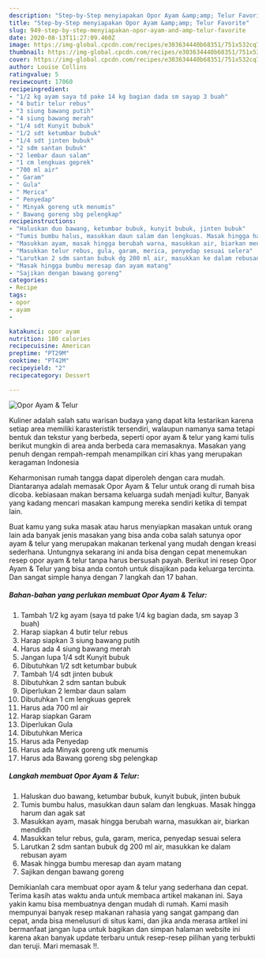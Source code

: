 ```yaml
---
description: "Step-by-Step menyiapakan Opor Ayam &amp;amp; Telur Favorite"
title: "Step-by-Step menyiapakan Opor Ayam &amp;amp; Telur Favorite"
slug: 949-step-by-step-menyiapakan-opor-ayam-and-amp-telur-favorite
date: 2020-08-13T11:27:09.460Z
image: https://img-global.cpcdn.com/recipes/e303634440b68351/751x532cq70/opor-ayam-telur-foto-resep-utama.jpg
thumbnail: https://img-global.cpcdn.com/recipes/e303634440b68351/751x532cq70/opor-ayam-telur-foto-resep-utama.jpg
cover: https://img-global.cpcdn.com/recipes/e303634440b68351/751x532cq70/opor-ayam-telur-foto-resep-utama.jpg
author: Louise Collins
ratingvalue: 5
reviewcount: 17060
recipeingredient:
- "1/2 kg ayam saya td pake 14 kg bagian dada sm sayap 3 buah"
- "4 butir telur rebus"
- "3 siung bawang putih"
- "4 siung bawang merah"
- "1/4 sdt Kunyit bubuk"
- "1/2 sdt ketumbar bubuk"
- "1/4 sdt jinten bubuk"
- "2 sdm santan bubuk"
- "2 lembar daun salam"
- "1 cm lengkuas geprek"
- "700 ml air"
- " Garam"
- " Gula"
- " Merica"
- " Penyedap"
- " Minyak goreng utk menumis"
- " Bawang goreng sbg pelengkap"
recipeinstructions:
- "Haluskan duo bawang, ketumbar bubuk, kunyit bubuk, jinten bubuk"
- "Tumis bumbu halus, masukkan daun salam dan lengkuas. Masak hingga harum dan agak sat"
- "Masukkan ayam, masak hingga berubah warna, masukkan air, biarkan mendidih"
- "Masukkan telur rebus, gula, garam, merica, penyedap sesuai selera"
- "Larutkan 2 sdm santan bubuk dg 200 ml air, masukkan ke dalam rebusan ayam"
- "Masak hingga bumbu meresap dan ayam matang"
- "Sajikan dengan bawang goreng"
categories:
- Recipe
tags:
- opor
- ayam
- 

katakunci: opor ayam  
nutrition: 180 calories
recipecuisine: American
preptime: "PT29M"
cooktime: "PT42M"
recipeyield: "2"
recipecategory: Dessert

---
```



![Opor Ayam &amp; Telur](https://img-global.cpcdn.com/recipes/e303634440b68351/751x532cq70/opor-ayam-telur-foto-resep-utama.jpg)

Kuliner adalah salah satu warisan budaya yang dapat kita lestarikan karena setiap area memiliki karasteristik tersendiri, walaupun namanya sama tetapi bentuk dan tekstur yang berbeda, seperti opor ayam &amp; telur yang kami tulis berikut mungkin di area anda berbeda cara memasaknya. Masakan yang penuh dengan rempah-rempah menampilkan ciri khas yang merupakan keragaman Indonesia

Keharmonisan rumah tangga dapat diperoleh dengan cara mudah. Diantaranya adalah memasak Opor Ayam &amp; Telur untuk orang di rumah bisa dicoba. kebiasaan makan bersama keluarga sudah menjadi kultur, Banyak yang kadang mencari masakan kampung mereka sendiri ketika di tempat lain.



Buat kamu yang suka masak atau harus menyiapkan masakan untuk orang lain ada banyak jenis masakan yang bisa anda coba salah satunya opor ayam &amp; telur yang merupakan makanan terkenal yang mudah dengan kreasi sederhana. Untungnya sekarang ini anda bisa dengan cepat menemukan resep opor ayam &amp; telur tanpa harus bersusah payah.
Berikut ini resep Opor Ayam &amp; Telur yang bisa anda contoh untuk disajikan pada keluarga tercinta. Dan sangat simple hanya dengan 7 langkah dan 17 bahan.


<!--inarticleads1-->

##### Bahan-bahan yang perlukan membuat Opor Ayam &amp; Telur:

1. Tambah 1/2 kg ayam (saya td pake 1/4 kg bagian dada, sm sayap 3 buah)
1. Harap siapkan 4 butir telur rebus
1. Harap siapkan 3 siung bawang putih
1. Harus ada 4 siung bawang merah
1. Jangan lupa 1/4 sdt Kunyit bubuk
1. Dibutuhkan 1/2 sdt ketumbar bubuk
1. Tambah 1/4 sdt jinten bubuk
1. Dibutuhkan 2 sdm santan bubuk
1. Diperlukan 2 lembar daun salam
1. Dibutuhkan 1 cm lengkuas geprek
1. Harus ada 700 ml air
1. Harap siapkan  Garam
1. Diperlukan  Gula
1. Dibutuhkan  Merica
1. Harus ada  Penyedap
1. Harus ada  Minyak goreng utk menumis
1. Harus ada  Bawang goreng sbg pelengkap




<!--inarticleads2-->

##### Langkah membuat  Opor Ayam &amp; Telur:

1. Haluskan duo bawang, ketumbar bubuk, kunyit bubuk, jinten bubuk
1. Tumis bumbu halus, masukkan daun salam dan lengkuas. Masak hingga harum dan agak sat
1. Masukkan ayam, masak hingga berubah warna, masukkan air, biarkan mendidih
1. Masukkan telur rebus, gula, garam, merica, penyedap sesuai selera
1. Larutkan 2 sdm santan bubuk dg 200 ml air, masukkan ke dalam rebusan ayam
1. Masak hingga bumbu meresap dan ayam matang
1. Sajikan dengan bawang goreng




Demikianlah cara membuat opor ayam &amp; telur yang sederhana dan cepat. Terima kasih atas waktu anda untuk membaca artikel makanan ini. Saya yakin kamu bisa membuatnya dengan mudah di rumah. Kami masih mempunyai banyak resep makanan rahasia yang sangat gampang dan cepat, anda bisa menelusuri di situs kami, dan jika anda merasa artikel ini bermanfaat jangan lupa untuk bagikan dan simpan halaman website ini karena akan banyak update terbaru untuk resep-resep pilihan yang terbukti dan teruji. Mari memasak !!. 
